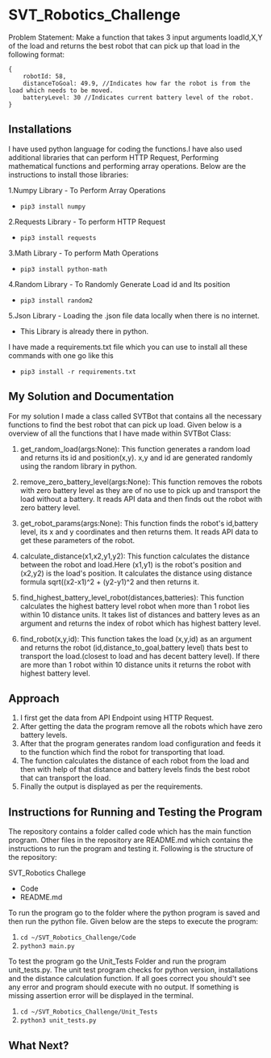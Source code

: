 # SVT_Robotics_Challenge

Problem Statement: Make a function that takes 3 input arguments loadId,X,Y of the load and returns the best robot that can pick up that load in the following format:
```
{
    robotId: 58,
    distanceToGoal: 49.9, //Indicates how far the robot is from the load which needs to be moved.
    batteryLevel: 30 //Indicates current battery level of the robot.
}
```
## Installations
I have used python language for coding the functions.I have also used additional libraries that can perform HTTP Request, Performing mathematical functions and performing array operations. Below are the instructions to install those libraries:

1.Numpy Library - To Perform Array Operations
- ```pip3 install numpy```

2.Requests Library - To perform HTTP Request
- ```pip3 install requests```

3.Math Library - To perform Math Operations
- ```pip3 install python-math```

4.Random Library - To Randomly Generate Load id and Its position
- ```pip3 install random2```

5.Json Library - Loading the .json file data locally when there is no internet.
- This Library is already there in python.

I have made a requirements.txt file which you can use to install all these commands with one go like this
- ```pip3 install -r requirements.txt```

## My Solution and Documentation
For my solution I made a class called SVTBot that contains all the necessary functions to find the best robot that can pick up load. Given below is a overview of all the functions that I have made within SVTBot Class:

1. get_random_load(args:None): This function generates a random load and returns its id and position(x,y). x,y and id are generated randomly using the random library in python.

2. remove_zero_battery_level(args:None): This function removes the robots with zero battery level as they are of no use to pick up and transport the load without a battery. It reads API data and then finds out the robot with zero battery level.

3. get_robot_params(args:None): This function finds the robot's id,battery level, its x and y coordinates and then returns them. It reads API data to get these parameters of the robot.

4. calculate_distance(x1,x2,y1,y2): This function calculates the distance between the robot and load.Here (x1,y1) is the robot's position and (x2,y2) is the load's position. It calculates the distance using distance formula sqrt((x2-x1)^2 + (y2-y1)^2 and then returns it.

5. find_highest_battery_level_robot(distances,batteries): This function calculates the highest battery level robot when more than 1 robot lies within 10 distance units. It takes list of distances and battery leves as an argument and returns the index of robot which has highest battery level.

6. find_robot(x,y,id): This function takes the load (x,y,id) as an argument and returns the robot (id,distance_to_goal,battery level) thats best to transport the load.(closest to load and has decent battery level). If there are more than 1 robot within 10 distance units it returns the robot with highest battery level.

## Approach
1. I first get the data from API Endpoint using HTTP Request.
2. After getting the data the program remove all the robots which have zero battery levels.
3. After that the program generates random load configuration and feeds it to the function which find the robot for transporting that load.
4. The function calculates the distance of each robot from the load and then with help of that distance and battery levels finds the best robot that can transport the load.
5. Finally the output is displayed as per the requirements.

## Instructions for Running and Testing the Program
The repository contains a folder called code which has the main function program. Other files in the repository are README.md which contains the instructions to run the program and testing it. Following is the structure of the repository:

SVT_Robotics Challege
- Code
- README.md

To run the program go to the folder where the python program is saved and then run the python file. Given below are the steps to execute the program:

1. ```cd ~/SVT_Robotics_Challenge/Code```
2. ```python3 main.py```

To test the program go the Unit_Tests Folder and run the program unit_tests.py. The unit test program checks for python version, installations and the distance calculation function. If all goes correct you should't see any error and program should execute with no output. If something is missing assertion error will be displayed in the terminal.

1. ```cd ~/SVT_Robotics_Challenge/Unit_Tests```
2. ```python3 unit_tests.py```

## What Next?


